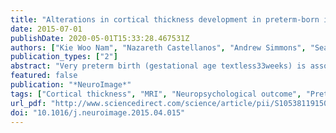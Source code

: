 ```yaml
---
title: "Alterations in cortical thickness development in preterm-born individuals: Implications for high-order cognitive functions"
date: 2015-07-01
publishDate: 2020-05-01T15:33:28.467531Z
authors: ["Kie Woo Nam", "Nazareth Castellanos", "Andrew Simmons", "Seán Froudist-Walsh", "Matthew P. Allin", "Muriel Walshe", "Robin M. Murray", "Alan Evans", "J-Sebastian Muehlboeck", "Chiara Nosarti"]
publication_types: ["2"]
abstract: "Very preterm birth (gestational age textless33weeks) is associated with alterations in cortical thickness and with neuropsychological/behavioural impairments. Here we studied cortical thickness in very preterm born individuals and controls in mid-adolescence (mean age 15years) and beginning of adulthood (mean age 20years), as well as longitudinal changes between the two time points. Using univariate approaches, we showed both increases and decreases in cortical thickness in very preterm born individuals compared to controls. Specifically (1) very preterm born adolescents displayed extensive areas of greater cortical thickness, especially in occipitotemporal and prefrontal cortices, differences which decreased substantially by early adulthood; (2) at both time points, very preterm-born participants showed smaller cortical thickness, especially in parahippocampal and insular regions. We then employed a multivariate approach (support vector machine) to study spatially discriminating features between the two groups, which achieved a mean accuracy of 86.5%. The spatially distributed regions in which cortical thickness best discriminated between the groups (top 5%) included temporal, occipitotemporal, parietal and prefrontal cortices. Within these spatially distributed regions (top 1%), longitudinal changes in cortical thickness in left temporal pole, right occipitotemporal gyrus and left superior parietal lobe were significantly associated with scores on language-based tests of executive function. These results describe alterations in cortical thickness development in preterm-born individuals in their second decade of life, with implications for high-order cognitive processing."
featured: false
publication: "*NeuroImage*"
tags: ["Cortical thickness", "MRI", "Neuropsychological outcome", "Preterm", "Support vector machine"]
url_pdf: "http://www.sciencedirect.com/science/article/pii/S1053811915003055"
doi: "10.1016/j.neuroimage.2015.04.015"
---
```


